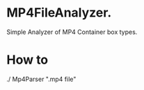 # MP4FileAnalyzer.

Simple Analyzer of MP4 Container box types.

# How to

./ Mp4Parser ".mp4 file"

 



